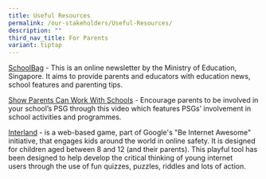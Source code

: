 ```yaml
---
title: Useful Resources
permalink: /our-stakeholders/Useful-Resources/
description: ""
third_nav_title: For Parents
variant: tiptap
---
```

<p><a href="https://www.schoolbag.edu.sg/" rel="noopener noreferrer nofollow" target="_blank">SchoolBag</a>&nbsp;-
This is an online newsletter by the Ministry of Education, Singapore. It
aims to provide parents and educators with education news, school features
and parenting tips.</p>
<p><a href="http://www.youtube.com/watch?v=ys1LUdQdcqM&amp;feature=youtu.be" rel="noopener noreferrer nofollow" target="_blank">Show Parents&nbsp;Can Work With Schools</a> -
Encourage parents to be involved in your school’s PSG through this video
which features PSGs’ involvement in school activities and programmes.</p>
<p><a href="https://beinternetawesome.withgoogle.com/en_us/interland/" rel="noopener nofollow" target="_blank">Interland</a> -
is a web-based game, part of Google's "Be Internet Awesome" initiative,
that engages kids around the world in online safety.&nbsp;It is designed
for children aged between 8 and 12&nbsp;(and their parents). This playful
tool has been&nbsp;designed to help develop the critical thinking of young
internet users&nbsp;through the use of fun quizzes, puzzles, riddles and
lots of action.</p>